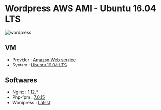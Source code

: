 # Wordpress AWS AMI - Ubuntu 16.04 LTS

![wordpress](https://rawgit.com/benguichard/automation/dev/wordpress/wordpress-logo.svg)

## VM

- Provider : [Amazon Web service](https://aws.amazon.com/what-is-aws/)
- System : [Ubuntu 16.04 LTS](https://wiki.ubuntu.com/XenialXerus/ReleaseNotes)

## Softwares

- Nginx : [1.12.*](http://nginx.org/en/CHANGES-1.12)
- Php-fpm : [7.0.15](http://www.php.net/ChangeLog-7.php#7.0.15)
- Wordpress : [Latest](https://wordpress.org/)
